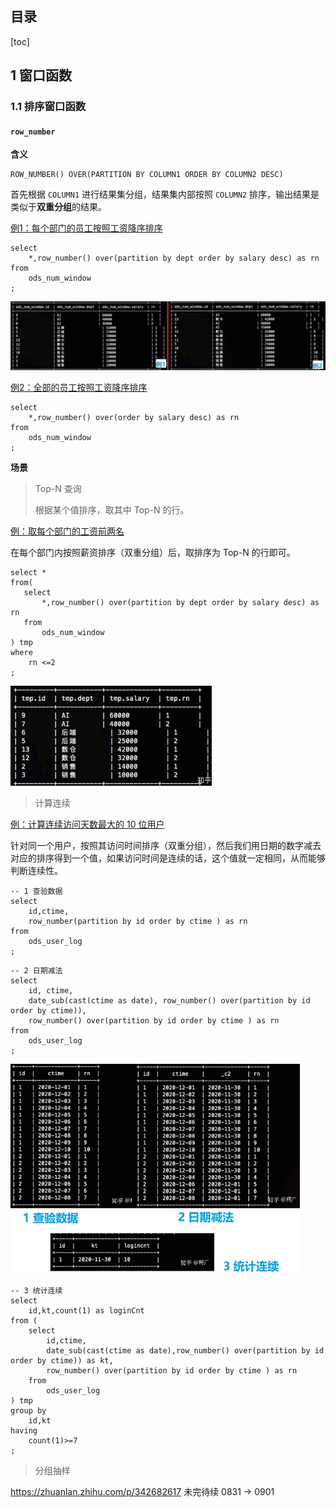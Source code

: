 ## 目录

[toc]

## 1 窗口函数

### 1.1 排序窗口函数

#### `row_number`

**含义**

```hive
ROW_NUMBER() OVER(PARTITION BY COLUMN1 ORDER BY COLUMN2 DESC)
```

首先根据 `COLUMN1` 进行结果集分组，结果集内部按照 `COLUMN2` 排序，输出结果是类似于**双重分组**的结果。

<u>例1：每个部门的员工按照工资降序排序</u>

```hive
select
    *,row_number() over(partition by dept order by salary desc) as rn
from
    ods_num_window
;
```

<img src="img/hive技巧_row_number例.jpg" alt="hive技巧_row_number例" style="zoom: 80%;" />

<u>例2：全部的员工按照工资降序排序</u>

```hive
select
    *,row_number() over(order by salary desc) as rn
from
    ods_num_window
;
```

**场景**

> Top-N 查询
>
> 根据某个值排序，取其中 Top-N 的行。

<u>例：取每个部门的工资前两名</u>

在每个部门内按照薪资排序（双重分组）后，取排序为 Top-N 的行即可。

```hive
select *
from(
   select
       *,row_number() over(partition by dept order by salary desc) as rn
   from
       ods_num_window
) tmp
where
    rn <=2
;
```

<img src="img/hive技巧_row_number_topn查询.jpg" alt="hive技巧_row_number_topn查询" style="zoom:80%;" />

> 计算连续

<u>例：计算连续访问天数最大的 10 位用户</u>

针对同一个用户，按照其访问时间排序（双重分组），然后我们用日期的数字减去对应的排序得到一个值，如果访问时间是连续的话，这个值就一定相同，从而能够判断连续性。

```hive
-- 1 查验数据
select
    id,ctime,
    row_number(partition by id order by ctime ) as rn
from
    ods_user_log
;
```

```hive
-- 2 日期减法
select
    id, ctime,
    date_sub(cast(ctime as date), row_number() over(partition by id order by ctime)),
    row_number() over(partition by id order by ctime ) as rn
from
    ods_user_log
;
```

<img src="img/hive技巧_row_number_连续查询.jpg" alt="hive技巧_row_number_连续查询" style="zoom: 65%;" />

```hive
-- 3 统计连续
select
    id,kt,count(1) as loginCnt
from (
    select
        id,ctime,
        date_sub(cast(ctime as date),row_number() over(partition by id order by ctime)) as kt,
        row_number() over(partition by id order by ctime ) as rn
    from
        ods_user_log
) tmp
group by
    id,kt
having
    count(1)>=7
;
```

> 分组抽样

https://zhuanlan.zhihu.com/p/342682617 未完待续 0831 -> 0901